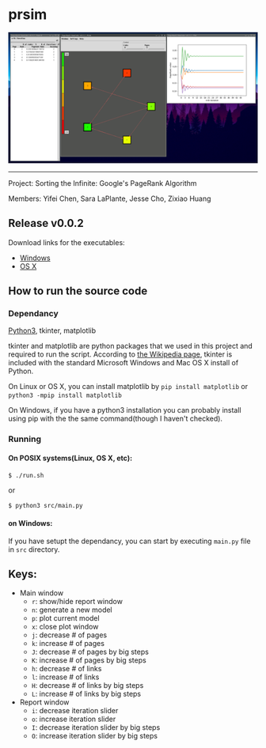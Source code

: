 # prsim

![screenshot](https://raw.githubusercontent.com/f8122dac/prsim/master/screenshot.png)

--- 

Project: Sorting the Infinite: Google's PageRank Algorithm

Members: Yifei Chen, Sara LaPlante, Jesse Cho, Zixiao Huang

## Release v0.0.2
Download links for the executables:
- [Windows](https://github.com/f8122dac/prsim/releases/download/v0.0.2/prsim-0.0.2.exe)
- [OS X](https://github.com/f8122dac/prsim/releases/download/v0.0.2/Prsim-0.0.2.dmg)


## How to run the source code
### Dependancy
[Python3](https://www.python.org/downloads/), tkinter, matplotlib

tkinter and matplotlib are python packages that we used in this project and required to run the script. According to [the Wikipedia page](https://en.wikipedia.org/wiki/Tkinter), tkinter is included with the standard Microsoft Windows and Mac OS X install of Python. 

On Linux or OS X, you can install matplotlib by `pip install matplotlib` or `python3 -mpip install matplotlib` 

On Windows, if you have a python3 installation you can probably install using pip with the the same command(though I haven't checked).

### Running
#### On POSIX systems(Linux, OS X, etc):
    $ ./run.sh

or

    $ python3 src/main.py
   
#### on Windows:
If you have setupt the dependancy, you can start by executing `main.py` file in `src` directory.


## Keys:
- Main window
  - `r`: show/hide report window
  - `n`: generate a new model
  - `p`: plot current model
  - `x`: close plot window
  - `j`: decrease # of pages
  - `k`: increase # of pages
  - `J`: decrease # of pages by big steps
  - `K`: increase # of pages by big steps
  - `h`: decrease # of links
  - `l`: increase # of links
  - `H`: decrease # of links by big steps
  - `L`: increase # of links by big steps
- Report window  
  - `i`: decrease iteration slider
  - `o`: increase iteration slider
  - `I`: decrease iteration slider by big steps
  - `O`: increase iteration slider by big steps
